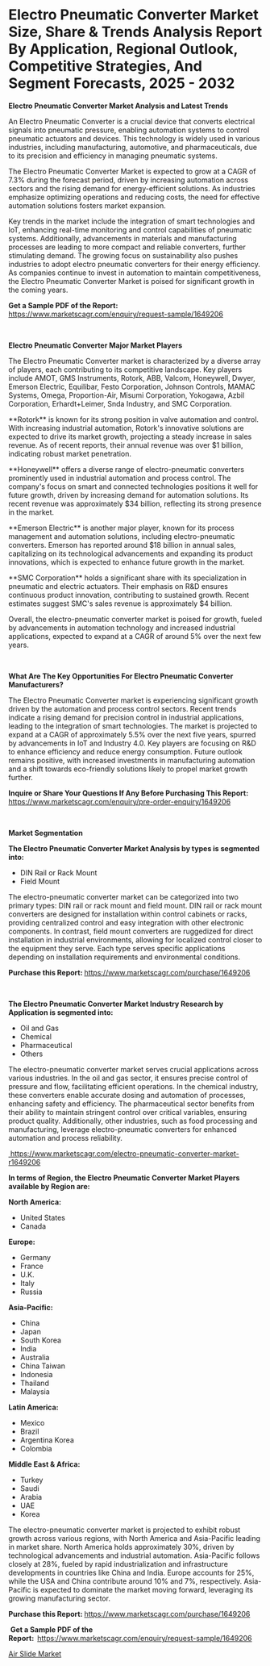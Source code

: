 <p><h1>Electro Pneumatic Converter Market Size, Share & Trends Analysis Report By Application, Regional Outlook, Competitive Strategies, And Segment Forecasts, 2025 - 2032</h1></p><p><strong>Electro Pneumatic Converter Market Analysis and Latest Trends</strong></p>
<p><p>An Electro Pneumatic Converter is a crucial device that converts electrical signals into pneumatic pressure, enabling automation systems to control pneumatic actuators and devices. This technology is widely used in various industries, including manufacturing, automotive, and pharmaceuticals, due to its precision and efficiency in managing pneumatic systems.</p><p>The Electro Pneumatic Converter Market is expected to grow at a CAGR of 7.3% during the forecast period, driven by increasing automation across sectors and the rising demand for energy-efficient solutions. As industries emphasize optimizing operations and reducing costs, the need for effective automation solutions fosters market expansion. </p><p>Key trends in the market include the integration of smart technologies and IoT, enhancing real-time monitoring and control capabilities of pneumatic systems. Additionally, advancements in materials and manufacturing processes are leading to more compact and reliable converters, further stimulating demand. The growing focus on sustainability also pushes industries to adopt electro pneumatic converters for their energy efficiency. As companies continue to invest in automation to maintain competitiveness, the Electro Pneumatic Converter Market is poised for significant growth in the coming years.</p></p>
<p><strong>Get a Sample PDF of the Report:&nbsp;</strong> <a href="https://www.marketscagr.com/enquiry/request-sample/1649206?utm_campaign=2107&utm_medium=2&utm_source=Github&utm_content=ia&utm_term=18022025&utm_id=electro-pneumatic-converter">https://www.marketscagr.com/enquiry/request-sample/1649206</a></p>
<p>&nbsp;</p>
<p><strong>Electro Pneumatic Converter Major Market Players</strong></p>
<p><p>The Electro Pneumatic Converter market is characterized by a diverse array of players, each contributing to its competitive landscape. Key players include AMOT, GMS Instruments, Rotork, ABB, Valcom, Honeywell, Dwyer, Emerson Electric, Equilibar, Festo Corporation, Johnson Controls, MAMAC Systems, Omega, Proportion-Air, Misumi Corporation, Yokogawa, Azbil Corporation, Erhardt+Leimer, Snda Industry, and SMC Corporation.</p><p>**Rotork** is known for its strong position in valve automation and control. With increasing industrial automation, Rotork's innovative solutions are expected to drive its market growth, projecting a steady increase in sales revenue. As of recent reports, their annual revenue was over $1 billion, indicating robust market penetration.</p><p>**Honeywell** offers a diverse range of electro-pneumatic converters prominently used in industrial automation and process control. The company's focus on smart and connected technologies positions it well for future growth, driven by increasing demand for automation solutions. Its recent revenue was approximately $34 billion, reflecting its strong presence in the market.</p><p>**Emerson Electric** is another major player, known for its process management and automation solutions, including electro-pneumatic converters. Emerson has reported around $18 billion in annual sales, capitalizing on its technological advancements and expanding its product innovations, which is expected to enhance future growth in the market.</p><p>**SMC Corporation** holds a significant share with its specialization in pneumatic and electric actuators. Their emphasis on R&D ensures continuous product innovation, contributing to sustained growth. Recent estimates suggest SMC's sales revenue is approximately $4 billion.</p><p>Overall, the electro-pneumatic converter market is poised for growth, fueled by advancements in automation technology and increased industrial applications, expected to expand at a CAGR of around 5% over the next few years.</p></p>
<p>&nbsp;</p>
<p><strong>What Are The Key Opportunities For Electro Pneumatic Converter Manufacturers?</strong></p>
<p><p>The Electro Pneumatic Converter market is experiencing significant growth driven by the automation and process control sectors. Recent trends indicate a rising demand for precision control in industrial applications, leading to the integration of smart technologies. The market is projected to expand at a CAGR of approximately 5.5% over the next five years, spurred by advancements in IoT and Industry 4.0. Key players are focusing on R&D to enhance efficiency and reduce energy consumption. Future outlook remains positive, with increased investments in manufacturing automation and a shift towards eco-friendly solutions likely to propel market growth further.</p></p>
<p><strong>Inquire or Share Your Questions If Any Before Purchasing This Report:</strong> <a href="https://www.marketscagr.com/enquiry/pre-order-enquiry/1649206?utm_campaign=2107&utm_medium=2&utm_source=Github&utm_content=ia&utm_term=18022025&utm_id=electro-pneumatic-converter">https://www.marketscagr.com/enquiry/pre-order-enquiry/1649206</a></p>
<p>&nbsp;</p>
<p><strong>Market Segmentation</strong></p>
<p><strong>The Electro Pneumatic Converter Market Analysis by types is segmented into:</strong></p>
<p><ul><li>DIN Rail or Rack Mount</li><li>Field Mount</li></ul></p>
<p><p>The electro-pneumatic converter market can be categorized into two primary types: DIN rail or rack mount and field mount. DIN rail or rack mount converters are designed for installation within control cabinets or racks, providing centralized control and easy integration with other electronic components. In contrast, field mount converters are ruggedized for direct installation in industrial environments, allowing for localized control closer to the equipment they serve. Each type serves specific applications depending on installation requirements and environmental conditions.</p></p>
<p><strong>Purchase this Report:&nbsp;</strong><a href="https://www.marketscagr.com/purchase/1649206?utm_campaign=2107&utm_medium=2&utm_source=Github&utm_content=ia&utm_term=18022025&utm_id=electro-pneumatic-converter">https://www.marketscagr.com/purchase/1649206</a></p>
<p>&nbsp;</p>
<p><strong>The Electro Pneumatic Converter Market Industry Research by Application is segmented into:</strong></p>
<p><ul><li>Oil and Gas</li><li>Chemical</li><li>Pharmaceutical</li><li>Others</li></ul></p>
<p><p>The electro-pneumatic converter market serves crucial applications across various industries. In the oil and gas sector, it ensures precise control of pressure and flow, facilitating efficient operations. In the chemical industry, these converters enable accurate dosing and automation of processes, enhancing safety and efficiency. The pharmaceutical sector benefits from their ability to maintain stringent control over critical variables, ensuring product quality. Additionally, other industries, such as food processing and manufacturing, leverage electro-pneumatic converters for enhanced automation and process reliability.</p></p>
<p><a href="https://www.marketscagr.com/electro-pneumatic-converter-market-r1649206?utm_campaign=2107&utm_medium=2&utm_source=Github&utm_content=ia&utm_term=18022025&utm_id=electro-pneumatic-converter">&nbsp;https://www.marketscagr.com/electro-pneumatic-converter-market-r1649206</a></p>
<p><strong>In terms of Region, the Electro Pneumatic Converter Market Players available by Region are:</strong></p>
<p>
    <p> <strong> North America: </strong>
        <ul>
            <li>United States</li>
            <li>Canada</li>
        </ul>
        </p> 
    <p> <strong> Europe: </strong>
        <ul>
            <li>Germany</li>
            <li>France</li>
            <li>U.K.</li>
            <li>Italy</li>
            <li>Russia</li>
        </ul>
        </p> 
    <p> <strong> Asia-Pacific: </strong>
        <ul>
            <li>China</li>
            <li>Japan</li>
            <li>South Korea</li>
            <li>India</li>
            <li>Australia</li>
            <li>China Taiwan</li>
            <li>Indonesia</li>
            <li>Thailand</li>
            <li>Malaysia</li>
        </ul>
        </p> 
    <p> <strong> Latin America: </strong>
        <ul>
            <li>Mexico</li>
            <li>Brazil</li>
            <li>Argentina Korea</li>
            <li>Colombia</li>
        </ul>
        </p> 
    <p> <strong> Middle East & Africa: </strong>
        <ul>
            <li>Turkey</li>
            <li>Saudi</li>
            <li>Arabia</li>
            <li>UAE</li>
            <li>Korea</li>
        </ul>
    </p>
    </p>
<p><p>The electro-pneumatic converter market is projected to exhibit robust growth across various regions, with North America and Asia-Pacific leading in market share. North America holds approximately 30%, driven by technological advancements and industrial automation. Asia-Pacific follows closely at 28%, fueled by rapid industrialization and infrastructure developments in countries like China and India. Europe accounts for 25%, while the USA and China contribute around 10% and 7%, respectively. Asia-Pacific is expected to dominate the market moving forward, leveraging its growing manufacturing sector.</p></p>
<p><strong>Purchase this Report: </strong><a href="https://www.marketscagr.com/purchase/1649206?utm_campaign=2107&utm_medium=2&utm_source=Github&utm_content=ia&utm_term=18022025&utm_id=electro-pneumatic-converter">https://www.marketscagr.com/purchase/1649206</a></p>
<p>&nbsp;<strong>Get a Sample PDF of the Report:&nbsp;&nbsp;</strong><a href="https://www.marketscagr.com/enquiry/request-sample/1649206?utm_campaign=2107&utm_medium=2&utm_source=Github&utm_content=ia&utm_term=18022025&utm_id=electro-pneumatic-converter">https://www.marketscagr.com/enquiry/request-sample/1649206</a></p>
<p><strong></strong></p>
<p><p><a href="https://github.com/delindacallegari68/Market-Research-Report-List-1/blob/main/air-slide-market.md?utm_campaign=2107&utm_medium=2&utm_source=Github&utm_content=ia&utm_term=18022025&utm_id=electro-pneumatic-converter">Air Slide Market</a></p></p>